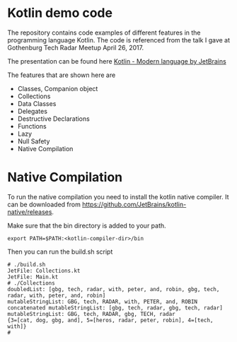 # Kotlin demo code

The repository contains code examples of different features in the programming language
Kotlin. The code is referenced from the talk I gave at Gothenburg Tech Radar Meetup
April 26, 2017.

The presentation can be found here [Kotlin - Modern language by JetBrains](https://docs.google.com/presentation/d/1re0JT3IONukLwvDlzXTjs222LNX5jeKy8BsnX3sZjSk)

The features that are shown here are

* Classes, Companion object
* Collections
* Data Classes
* Delegates
* Destructive Declarations
* Functions
* Lazy
* Null Safety
* Native Compilation

# Native Compilation

To run the native compilation you need to install the kotlin native compiler.
It can be downloaded from https://github.com/JetBrains/kotlin-native/releases.

Make sure that the bin directory is added to your path.

    export PATH=$PATH:<kotlin-compiler-dir>/bin
    
Then you can run the build.sh script

    # ./build.sh
    JetFile: Collections.kt
    JetFile: Main.kt
    # ./Collections
    doubledList: [gbg, tech, radar, with, peter, and, robin, gbg, tech, radar, with, peter, and, robin]
    mutableStringList: GBG, tech, RADAR, with, PETER, and, ROBIN
    concatenated mutableStringList: [gbg, tech, radar, gbg, tech, radar]
    mutableStringList: GBG, tech, RADAR, gbg, TECH, radar
    {3=[cat, dog, gbg, and], 5=[heros, radar, peter, robin], 4=[tech, with]}
    #
